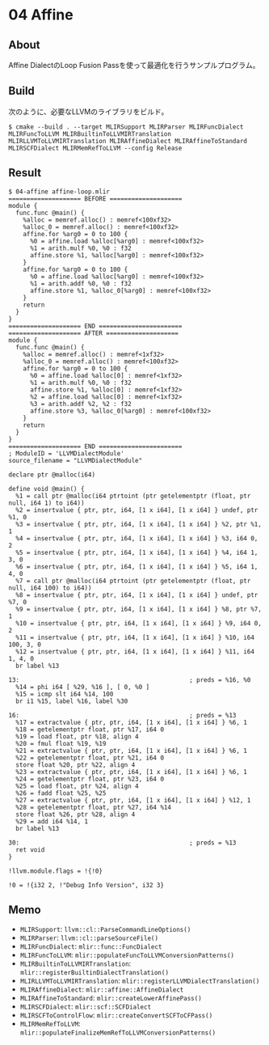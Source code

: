 # 04 Affine

## About

Affine DialectのLoop Fusion Passを使って最適化を行うサンプルプログラム。

## Build

次のように、必要なLLVMのライブラリをビルド。

```
$ cmake --build . --target MLIRSupport MLIRParser MLIRFuncDialect MLIRFuncToLLVM MLIRBuiltinToLLVMIRTranslation MLIRLLVMToLLVMIRTranslation MLIRAffineDialect MLIRAffineToStandard MLIRSCFDialect MLIRMemRefToLLVM --config Release
```

## Result

```
$ 04-affine affine-loop.mlir
==================== BEFORE ====================
module {
  func.func @main() {
    %alloc = memref.alloc() : memref<100xf32>
    %alloc_0 = memref.alloc() : memref<100xf32>
    affine.for %arg0 = 0 to 100 {
      %0 = affine.load %alloc[%arg0] : memref<100xf32>
      %1 = arith.mulf %0, %0 : f32
      affine.store %1, %alloc[%arg0] : memref<100xf32>
    }
    affine.for %arg0 = 0 to 100 {
      %0 = affine.load %alloc[%arg0] : memref<100xf32>
      %1 = arith.addf %0, %0 : f32
      affine.store %1, %alloc_0[%arg0] : memref<100xf32>
    }
    return
  }
}
==================== END =======================
==================== AFTER ====================
module {
  func.func @main() {
    %alloc = memref.alloc() : memref<1xf32>
    %alloc_0 = memref.alloc() : memref<100xf32>
    affine.for %arg0 = 0 to 100 {
      %0 = affine.load %alloc[0] : memref<1xf32>
      %1 = arith.mulf %0, %0 : f32
      affine.store %1, %alloc[0] : memref<1xf32>
      %2 = affine.load %alloc[0] : memref<1xf32>
      %3 = arith.addf %2, %2 : f32
      affine.store %3, %alloc_0[%arg0] : memref<100xf32>
    }
    return
  }
}
==================== END =======================
; ModuleID = 'LLVMDialectModule'
source_filename = "LLVMDialectModule"

declare ptr @malloc(i64)

define void @main() {
  %1 = call ptr @malloc(i64 ptrtoint (ptr getelementptr (float, ptr null, i64 1) to i64))
  %2 = insertvalue { ptr, ptr, i64, [1 x i64], [1 x i64] } undef, ptr %1, 0
  %3 = insertvalue { ptr, ptr, i64, [1 x i64], [1 x i64] } %2, ptr %1, 1
  %4 = insertvalue { ptr, ptr, i64, [1 x i64], [1 x i64] } %3, i64 0, 2
  %5 = insertvalue { ptr, ptr, i64, [1 x i64], [1 x i64] } %4, i64 1, 3, 0
  %6 = insertvalue { ptr, ptr, i64, [1 x i64], [1 x i64] } %5, i64 1, 4, 0
  %7 = call ptr @malloc(i64 ptrtoint (ptr getelementptr (float, ptr null, i64 100) to i64))
  %8 = insertvalue { ptr, ptr, i64, [1 x i64], [1 x i64] } undef, ptr %7, 0
  %9 = insertvalue { ptr, ptr, i64, [1 x i64], [1 x i64] } %8, ptr %7, 1
  %10 = insertvalue { ptr, ptr, i64, [1 x i64], [1 x i64] } %9, i64 0, 2
  %11 = insertvalue { ptr, ptr, i64, [1 x i64], [1 x i64] } %10, i64 100, 3, 0
  %12 = insertvalue { ptr, ptr, i64, [1 x i64], [1 x i64] } %11, i64 1, 4, 0
  br label %13

13:                                               ; preds = %16, %0
  %14 = phi i64 [ %29, %16 ], [ 0, %0 ]
  %15 = icmp slt i64 %14, 100
  br i1 %15, label %16, label %30

16:                                               ; preds = %13
  %17 = extractvalue { ptr, ptr, i64, [1 x i64], [1 x i64] } %6, 1
  %18 = getelementptr float, ptr %17, i64 0
  %19 = load float, ptr %18, align 4
  %20 = fmul float %19, %19
  %21 = extractvalue { ptr, ptr, i64, [1 x i64], [1 x i64] } %6, 1
  %22 = getelementptr float, ptr %21, i64 0
  store float %20, ptr %22, align 4
  %23 = extractvalue { ptr, ptr, i64, [1 x i64], [1 x i64] } %6, 1
  %24 = getelementptr float, ptr %23, i64 0
  %25 = load float, ptr %24, align 4
  %26 = fadd float %25, %25
  %27 = extractvalue { ptr, ptr, i64, [1 x i64], [1 x i64] } %12, 1
  %28 = getelementptr float, ptr %27, i64 %14
  store float %26, ptr %28, align 4
  %29 = add i64 %14, 1
  br label %13

30:                                               ; preds = %13
  ret void
}

!llvm.module.flags = !{!0}

!0 = !{i32 2, !"Debug Info Version", i32 3}
```

## Memo

- `MLIRSupport`: `llvm::cl::ParseCommandLineOptions()`
- `MLIRParser`: `llvm::cl::parseSourceFile()`
- `MLIRFuncDialect`: `mlir::func::FuncDialect`
- `MLIRFuncToLLVM`: `mlir::populateFuncToLLVMConversionPatterns()`
- `MLIRBuiltinToLLVMIRTranslation`: `mlir::registerBuiltinDialectTranslation()`
- `MLIRLLVMToLLVMIRTranslation`: `mlir::registerLLVMDialectTranslation()`
- `MLIRAffineDialect`: `mlir::affine::AffineDialect`
- `MLIRAffineToStandard`: `mlir::createLowerAffinePass()`
- `MLIRSCFDialect`: `mlir::scf::SCFDialect`
- `MLIRSCFToControlFlow`: `mlir::createConvertSCFToCFPass()`
- `MLIRMemRefToLLVM`: `mlir::populateFinalizeMemRefToLLVMConversionPatterns()`

